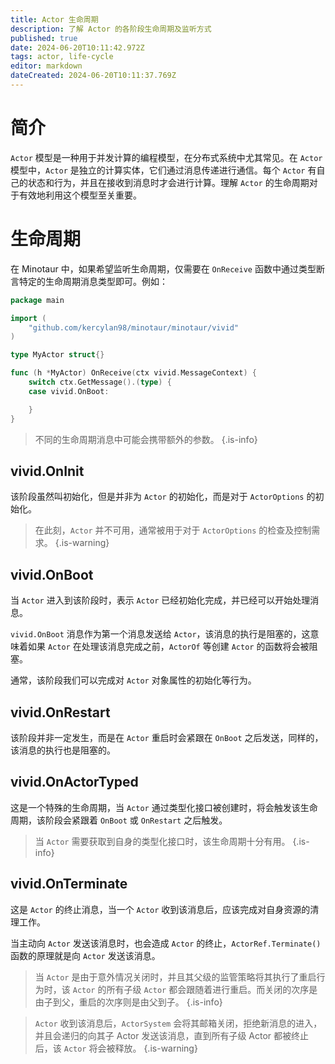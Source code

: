 ```yaml
---
title: Actor 生命周期
description: 了解 Actor 的各阶段生命周期及监听方式
published: true
date: 2024-06-20T10:11:42.972Z
tags: actor, life-cycle
editor: markdown
dateCreated: 2024-06-20T10:11:37.769Z
---
```


# 简介
`Actor` 模型是一种用于并发计算的编程模型，在分布式系统中尤其常见。在 `Actor` 模型中，`Actor` 是独立的计算实体，它们通过消息传递进行通信。每个 `Actor` 有自己的状态和行为，并且在接收到消息时才会进行计算。理解 `Actor` 的生命周期对于有效地利用这个模型至关重要。

# 生命周期
在 Minotaur 中，如果希望监听生命周期，仅需要在 `OnReceive` 函数中通过类型断言特定的生命周期消息类型即可。例如：

```go
package main

import (
	"github.com/kercylan98/minotaur/minotaur/vivid"
)

type MyActor struct{}

func (h *MyActor) OnReceive(ctx vivid.MessageContext) {
	switch ctx.GetMessage().(type) {
	case vivid.OnBoot:

	}
}
```

> 不同的生命周期消息中可能会携带额外的参数。
{.is-info}

## vivid.OnInit
该阶段虽然叫初始化，但是并非为 `Actor` 的初始化，而是对于 `ActorOptions` 的初始化。

> 在此刻，`Actor` 并不可用，通常被用于对于 `ActorOptions` 的检查及控制需求。
{.is-warning}

## vivid.OnBoot
当 `Actor` 进入到该阶段时，表示 `Actor` 已经初始化完成，并已经可以开始处理消息。

`vivid.OnBoot` 消息作为第一个消息发送给 `Actor`，该消息的执行是阻塞的，这意味着如果 `Actor` 在处理该消息完成之前，`ActorOf` 等创建 `Actor` 的函数将会被阻塞。

通常，该阶段我们可以完成对 `Actor` 对象属性的初始化等行为。

## vivid.OnRestart
该阶段并非一定发生，而是在 `Actor` 重启时会紧跟在 `OnBoot` 之后发送，同样的，该消息的执行也是阻塞的。

## vivid.OnActorTyped
这是一个特殊的生命周期，当 `Actor` 通过类型化接口被创建时，将会触发该生命周期，该阶段会紧跟着 `OnBoot` 或 `OnRestart` 之后触发。

> 当 `Actor` 需要获取到自身的类型化接口时，该生命周期十分有用。
{.is-info}

## vivid.OnTerminate
这是 `Actor` 的终止消息，当一个 `Actor` 收到该消息后，应该完成对自身资源的清理工作。

当主动向 `Actor` 发送该消息时，也会造成 `Actor` 的终止，`ActorRef.Terminate()` 函数的原理就是向 `Actor` 发送该消息。

> 当 `Actor` 是由于意外情况关闭时，并且其父级的监管策略将其执行了重启行为时，该 `Actor` 的所有子级 `Actor` 都会跟随着进行重启。而关闭的次序是由子到父，重启的次序则是由父到子。
{.is-info}

> `Actor` 收到该消息后，`ActorSystem` 会将其邮箱关闭，拒绝新消息的进入，并且会递归的向其子 Actor 发送该消息，直到所有子级 Actor 都被终止后，该 `Actor` 将会被释放。
{.is-warning}

